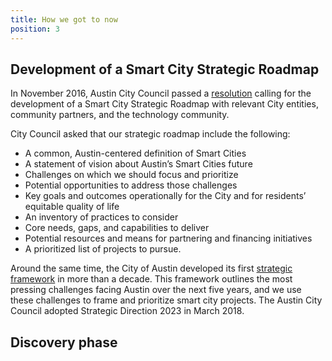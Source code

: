 ```yaml
---
title: How we got to now
position: 3
---
```


## Development of a Smart City Strategic Roadmap

In November 2016, Austin City Council passed a [resolution](https://smartaustin.bloomfire.com/posts/1327070-city-of-austin-moving-forward-with-a-smart-cities-strategic-roadmap) calling for the development of a Smart City Strategic Roadmap with relevant City entities, community partners, and the technology community.

City Council asked that our strategic roadmap include the following:

* A common, Austin-centered definition of Smart Cities
* A statement of vision about Austin’s Smart Cities future
* Challenges on which we should focus and prioritize
* Potential opportunities to address those challenges
* Key goals and outcomes operationally for the City and for residents’ equitable quality of life
* An inventory of practices to consider
* Core needs, gaps, and capabilities to deliver
* Potential resources and means for partnering and financing initiatives
* A prioritized list of projects to pursue.

Around the same time, the City of Austin developed its first [strategic framework](https://austinstrategicplan.bloomfire.com/posts/3222339-strategic-direction-2023-final-adopted-3-8-18) in more than a decade. This framework outlines the most pressing challenges facing Austin over the next five years, and we use these challenges to frame and prioritize smart city projects. The Austin City Council adopted Strategic Direction 2023 in March 2018.  

## Discovery phase
